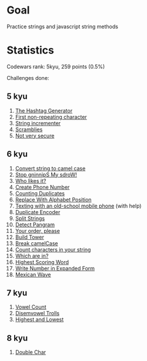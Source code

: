 # Goal
Practice strings and javascript string methods

# Statistics
Codewars rank: 5kyu, 259 points (0.5%)

Challenges done:

## 5 kyu
1. [The Hashtag Generator](https://www.codewars.com/kata/52449b062fb80683ec000024)
2. [First non-repeating character](https://www.codewars.com/kata/52bc74d4ac05d0945d00054e)
3. [String incrementer](https://www.codewars.com/kata/54a91a4883a7de5d7800009c)
4. [Scramblies](https://www.codewars.com/kata/55c04b4cc56a697bb0000048)
5. [Not very secure](https://www.codewars.com/kata/526dbd6c8c0eb53254000110)

## 6 kyu
1. [Convert string to camel case](https://www.codewars.com/kata/517abf86da9663f1d2000003)
2. [Stop gninnipS My sdroW!](https://www.codewars.com/kata/5264d2b162488dc400000001)
3. [Who likes it?](https://www.codewars.com/kata/5266876b8f4bf2da9b000362)
4. [Create Phone Number](https://www.codewars.com/kata/525f50e3b73515a6db000b83)
5. [Counting Duplicates](https://www.codewars.com/kata/54bf1c2cd5b56cc47f0007a1)
6. [Replace With Alphabet Position](https://www.codewars.com/kata/546f922b54af40e1e90001da)
7. [Texting with an old-school mobile phone](https://www.codewars.com/kata/5ca24526b534ce0018a137b5) (with help)
8. [Duplicate Encoder](https://www.codewars.com/kata/54b42f9314d9229fd6000d9c)
9. [Split Strings](https://www.codewars.com/kata/515de9ae9dcfc28eb6000001)
10. [Detect Pangram](https://www.codewars.com/kata/545cedaa9943f7fe7b000048)
11. [Your order, please](https://www.codewars.com/kata/55c45be3b2079eccff00010f)
12. [Build Tower](https://www.codewars.com/kata/576757b1df89ecf5bd00073b)
13. [Break camelCase](https://www.codewars.com/kata/5208f99aee097e6552000148)
14. [Count characters in your string](https://www.codewars.com/kata/52efefcbcdf57161d4000091)
15. [Which are in?](https://www.codewars.com/kata/550554fd08b86f84fe000a58)
16. [Highest Scoring Word](https://www.codewars.com/kata/57eb8fcdf670e99d9b000272)
17. [Write Number in Expanded Form](https://www.codewars.com/kata/5842df8ccbd22792a4000245)
18. [Mexican Wave](https://www.codewars.com/kata/58f5c63f1e26ecda7e000029)
    
## 7 kyu
1. [Vowel Count](https://www.codewars.com/kata/54ff3102c1bad923760001f3)
2. [Disemvowel Trolls](https://www.codewars.com/kata/52fba66badcd10859f00097e)
3. [Highest and Lowest](https://www.codewars.com/kata/554b4ac871d6813a03000035)

## 8 kyu
1. [Double Char](https://www.codewars.com/kata/56b1f01c247c01db92000076)
